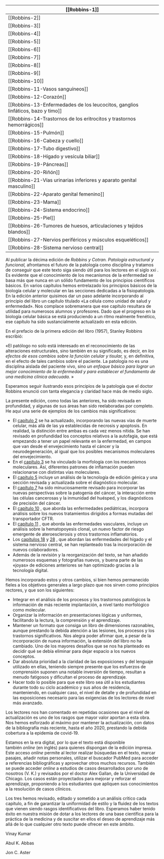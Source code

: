 
| [[Robbins-1]]                                                                   |
| ------------------------------------------------------------------------------- |
| [[Robbins-2]]                                                                   |
| [[Robbins-3]]                                                                   |
| [[Robbins-4]]                                                                   |
| [[Robbins-5]]                                                                   |
| [[Robbins-6]]                                                                   |
| [[Robbins-7]]                                                                   |
| [[Robbins-8]]                                                                   |
| [[Robbins-9]]                                                                   |
| [[Robbins-10]]                                                                  |
| [[Robbins-11-Vasos sanguíneos]]                                                 |
| [[Robbins-12-Corazón]]                                                          |
| [[Robbins-13-Enfermedades de los leucocitos, ganglios linfáticos, bazo y timo]] |
| [[Robbins-14-Trastornos de los eritrocitos y trastornos hemorrágicos]]          |
| [[Robbins-15-Pulmón]]                                                           |
| [[Robbins-16-Cabeza y cuello]]                                                  |
| [[Robbins-17-Tubo digestivo]]                                                   |
| [[Robbins-18-Hígado y vesícula biliar]]                                         |
| [[Robbins-19-Páncreas]]                                                         |
| [[Robbins-20-Riñón]]                                                            |
| [[Robbins-21-Vías urinarias inferiores y aparato genital masculino]]            |
| [[Robbins-22-Aparato genital femenino]]                                         |
| [[Robbins-23-Mama]]                                                             |
| [[Robbins-24-Sistema endocrino]]                                                |
| [[Robbins-25-Piel]]                                                             |
| [[Robbins-26-Tumores de huesos, articulaciones y tejidos blandos]]              |
| [[Robbins-27-Nervios periféricos y músculos esqueléticos]]                      |
| [[Robbins-28-Sistema nervioso central]]                                         |


Al publicar la décima edición de _Robbins y Cotran. Patología estructural y funcional,_ afrontamos el futuro de la patología como disciplina y tratamos de conseguir que este texto siga siendo útil para los lectores en el siglo xxi . Es evidente que el conocimiento de los mecanismos de la enfermedad se basa más que nunca en un sólido fundamento de los principios científicos básicos. En varios capítulos hemos entrelazado los principios básicos de la biología celular y molecular en las secciones dedicadas a la fisiopatología. En la edición anterior quisimos dar un paso adelante incorporando al principio del libro un capítulo titulado «La célula como unidad de salud y enfermedad». Nos complace sobremanera que ese capítulo resultara de utilidad para numerosos alumnos y profesores. Dado que el progreso en la biología celular básica se está produciendo a un ritmo realmente frenético, ese capítulo ha sido sustancialmente actualizado en esta edición.

En el prefacio de la primera edición del libro (1957), Stanley Robbins escribió:

«El patólogo no solo está interesado en el reconocimiento de las alteraciones estructurales, sino también en su significado, es decir, en _los efectos de esos cambios sobre la función celular y tisular,_ y, en definitiva, en el efecto de tales cambios sobre el paciente. La patología no es una disciplina aislada del paciente vivo, sino _un enfoque básico para lograr un mejor conocimiento de la enfermedad y para establecer el fundamento de una medicina clínica adecuada._ »

Esperamos seguir ilustrando esos principios de la patología que el doctor Robbins enunció con tanta elegancia y claridad hace más de medio siglo.

La presente edición, como todas las anteriores, ha sido revisada en profundidad, y algunas de sus áreas han sido reelaboradas por completo. He aquí una serie de ejemplos de los cambios más significativos:

- El [capítulo 2](https://www.clinicalkey.com/student/content/book/3-s2.0-B9788491139119000028#c0010) se ha actualizado, incorporando las nuevas vías de muerte celular, más allá de las ya establecidas de necrosis y apoptosis. En realidad, la distinción entre ambas es cada vez menos nítida. Se han revisado en profundidad los conceptos relativos a la autofagia, que está empezando a tener un papel relevante en la enfermedad, en campos que van desde el envejecimiento hasta el cáncer y la neurodegeneración, al igual que los posibles mecanismos moleculares del envejecimiento.
- En el [capítulo 3](https://www.clinicalkey.com/student/content/book/3-s2.0-B978849113911900003X#c0015) se ha vinculado la morfología con los mecanismos moleculares. Así, diferentes patrones de inflamación pueden relacionarse con distintas vías moleculares.
- El [capítulo 5](https://www.clinicalkey.com/student/content/book/3-s2.0-B9788491139119000053#c0025) incluye un análisis de la tecnología de edición génica y una sección revisada y actualizada sobre el diagnóstico molecular.
- El [capítulo 7](https://www.clinicalkey.com/student/content/book/3-s2.0-B9788491139119000077#c0035) ha sido minuciosamente revisado para incorporar las nuevas perspectivas sobre la patogenia del cáncer, la interacción entre las células cancerosas y la inmunidad del huésped, y los diagnósticos de precisión del cáncer.
- El [capítulo 10](https://www.clinicalkey.com/student/content/book/3-s2.0-B9788491139119000107#c0050) , que aborda las enfermedades pediátricas, incorpora análisis sobre los nuevos tratamientos dirigidos a formas mutadas del transportador CFTR.
- El [capítulo 11](https://www.clinicalkey.com/student/content/book/3-s2.0-B9788491139119000119#c0055) , que aborda las enfermedades vasculares, incluye un análisis sobre la hematopoyesis clonal, un nuevo factor de riesgo emergente de ateroesclerosis y otros trastornos inflamatorios.
- Los [capítulos 18](https://www.clinicalkey.com/student/content/book/3-s2.0-B9788491139119000181#c0090) y [28](https://www.clinicalkey.com/student/content/book/3-s2.0-B9788491139119000284#c0140) , que abordan las enfermedades del hígado y el sistema nervioso central, se han replanteado tras la incorporación de nuevos colaboradores.
- Además de la revisión y la reorganización del texto, se han añadido numerosos esquemas y fotografías nuevos, y buena parte de las «joyas» de ediciones anteriores se han optimizado gracias a la tecnología digital.

Hemos incorporado estos y otros cambios, si bien hemos permanecido fieles a los objetivos generales a largo plazo que nos sirven como principios rectores, y que son los siguientes:

- Integrar en el análisis de los procesos y los trastornos patológicos la información de más reciente implantación, a nivel tanto morfológico como molecular.
- Organizar la información en presentaciones lógicas y uniformes, facilitando la lectura, la comprensión y el aprendizaje.
- Mantener un formato que consiga un libro de dimensiones razonables, aunque prestando la debida atención a las lesiones, los procesos y los trastornos significativos. Nos alegra poder afirmar que, a pesar de la incorporación de nueva información, la extensión del libro no ha cambiado. Uno de los mayores desafíos que se nos ha planteado es decidir qué se debía eliminar para dejar espacio a los nuevos conceptos.
- Dar absoluta prioridad a la claridad de las exposiciones y del lenguaje utilizado en ellas, teniendo siempre presente que los esfuerzos de comprensión suponen una notable inversión de tiempo, resultan a menudo fatigosos y dificultan el proceso de aprendizaje.
- Hacer todo lo posible para que este libro sea útil a los estudiantes durante todo su ciclo académico y sus años de residencia, manteniendo, en cualquier caso, el nivel de detalle y de profundidad en las exposiciones necesario para las exigencias de los lectores de nivel más avanzado.


Los lectores nos han comentado en repetidas ocasiones que el nivel de actualización es uno de los rasgos que mayor valor aportan a esta obra. Nos hemos esforzado al máximo por mantener la actualización, con datos de la bibliografía más reciente, hasta el año 2020, prestando la debida cobertura a la epidemia de covid-19.

Estamos en la era digital, por lo que el texto está disponible también _online_ (en inglés) para quienes dispongan de la edición impresa. Este acceso _online_ permite al lector realizar búsquedas en el texto, marcar pasajes, añadir notas personales, utilizar el buscador PubMed para acceder a referencias bibliográficas y aprovechar otros muchos recursos. También se puede acceder _online_ a estudios de casos desarrollados por uno de nosotros (V. K.) y revisados por el doctor Alex Gallan, de la Universidad de Chicago. Los casos están proyectados para mejorar y reforzar el aprendizaje, proponiendo a los estudiantes que apliquen sus conocimientos a la resolución de casos clínicos.

Los tres hemos revisado, editado y sometido a un análisis crítico cada capítulo, a fin de garantizar la uniformidad de estilo y la fluidez de los textos que vienen siendo rasgos identificativos del libro. Esperamos haber tenido éxito en nuestra misión de dotar a los lectores de una base científica para la práctica de la medicina y de suscitar en ellos el deseo de aprendizaje más allá de lo que cualquier otro texto puede ofrecer en este ámbito.

Vinay Kumar

Abul K. Abbas

Jon C. Aster